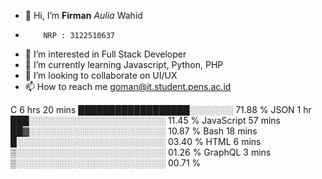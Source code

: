 - 👋 Hi, I’m <b>Firman</b> <i>Aulia</i> Wahid
-         NRP : 3122510637
- 👀 I’m interested in Full Stack Developer
- 🌱 I’m currently learning Javascript, Python, PHP
- 💞️ I’m looking to collaborate on UI/UX
- 📫 How to reach me goman@it.student.pens.ac.id

C            6 hrs 20 mins   ██████████████████░░░░░░░   71.88 %
JSON         1 hr            ███░░░░░░░░░░░░░░░░░░░░░░   11.45 %
JavaScript   57 mins         ██▓░░░░░░░░░░░░░░░░░░░░░░   10.87 %
Bash         18 mins         █░░░░░░░░░░░░░░░░░░░░░░░░   03.40 %
HTML         6 mins          ▒░░░░░░░░░░░░░░░░░░░░░░░░   01.26 %
GraphQL      3 mins          ▒░░░░░░░░░░░░░░░░░░░░░░░░   00.71 %
<!---
firmanwahid/firmanwahid is a ✨ special ✨ repository because its `README.md` (this file) appears on your GitHub profile.
You can click the Preview link to take a look at your changes.
--->
